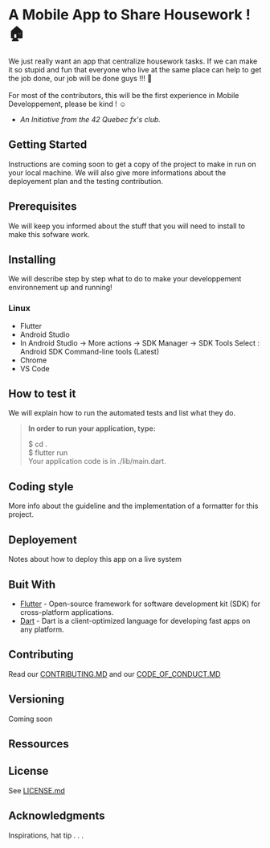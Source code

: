 # A Mobile App to Share Housework ! 🏠
We just really want an app that centralize housework tasks. If we can make it so stupid and fun that everyone who live at the same place can help to get the job done, our job will be done guys !!! 🧹 \
\
For most of the contributors, this will be the first experience in Mobile Developpement, please be kind ! ☺ 
- *An Initiative from the 42 Quebec fx's club.*
## Getting Started
Instructions are coming soon to get a copy of the project to make in run on your local machine.
We will also give more informations about the deployement plan and the testing contribution.
## Prerequisites
We will keep you informed about the stuff that you will need to install to make this sofware work.
## Installing
We will describe step by step what to do to make your developpement environnement up and running!
### Linux
* Flutter
* Android Studio
* In Android Studio -> More actions -> SDK Manager -> SDK Tools
  Select : Android SDK Command-line tools (Latest)
* Chrome
* VS Code

## How to test it
We will explain how to run the automated tests and list what they do.

>**In order to run your application, type:**
>
> $ cd . \
>  $ flutter run \
> Your application code is in ./lib/main.dart.
## Coding style
More info about the guideline and the implementation of a formatter for this project.
## Deployement
Notes about how to deploy this app on a live system
## Buit With
* [Flutter](https://flutter.dev/) - Open-source framework for software development kit (SDK) for cross-platform applications.
* [Dart](https://dart.dev/) - Dart is a client-optimized language for developing fast apps on any platform.
## Contributing
Read our [CONTRIBUTING.MD](https://github.com/alvachon/centrale-fx/blob/main/CONTRIBUTING.md) and our [CODE_OF_CONDUCT.MD](https://github.com/alvachon/centrale-fx/blob/main/CODE_OF_CONDUCT.md)
## Versioning
Coming soon
## Ressources
## License
See [LICENSE.md]()
## Acknowledgments
Inspirations, hat tip . . .
